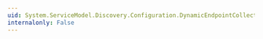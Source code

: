 ```yaml
---
uid: System.ServiceModel.Discovery.Configuration.DynamicEndpointCollectionElement
internalonly: False
---
```

